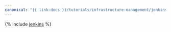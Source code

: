 ```yaml
---
canonical: "{{ link-docs }}/tutorials/infrastructure-management/jenkins"
---
```


{% include [jenkins](../../_tutorials/dev/jenkins.md) %}